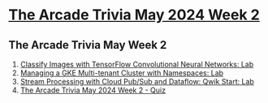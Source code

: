 # [The Arcade Trivia May 2024 Week 2](https://www.cloudskillsboost.google/games/5087)


## The Arcade Trivia May Week 2

1. [Classify Images with TensorFlow Convolutional Neural Networks: Lab](./Labs/GSP633%20-%20Classify%20Images%20with%20TensorFlow%20Convolutional%20Neural%20Networks/README.md)
2. [Managing a GKE Multi-tenant Cluster with Namespaces: Lab](./Labs/GSP766%20-%20Managing%20a%20GKE%20Multi-tenant%20Cluster%20with%20Namespaces/README.md)
3. [Stream Processing with Cloud Pub/Sub and Dataflow: Qwik Start: Lab](./Labs/GSP903%20-%20Stream%20Processing%20with%20Cloud%20Pub:Sub%20and%20Dataflow/README.md)
4. [The Arcade Trivia May 2024 Week 2 - Quiz](./Labs/The%20Arcade%20Trivia%20May%202024%20Week%202%20-%20Quiz/README.md)

#
